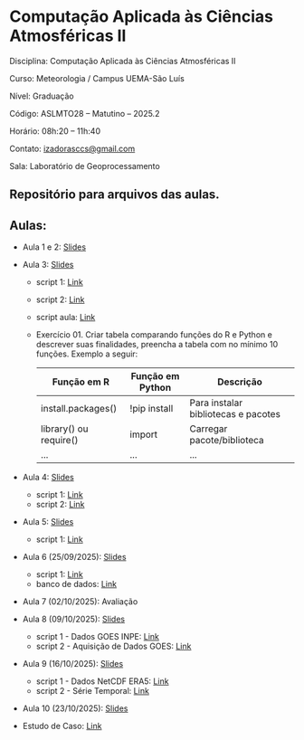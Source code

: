 # Computação Aplicada às Ciências Atmosféricas II

Disciplina: Computação Aplicada às Ciências Atmosféricas II

Curso: Meteorologia / Campus UEMA-São Luís

Nível: Graduação

Código: ASLMTO28 – Matutino – 2025.2

Horário: 08h:20 – 11h:40

Contato: izadorasccs@gmail.com

Sala: Laboratório de Geoprocessamento

## Repositório para arquivos das aulas.

## Aulas:

- Aula 1 e 2: [Slides](https://www.canva.com/design/DAGxTTODSqc/aGIlhRbwdChXHj7bEG4ENA/edit?utm_content=DAGxTTODSqc&utm_campaign=designshare&utm_medium=link2&utm_source=sharebutton)
  
- Aula 3: [Slides](https://www.canva.com/design/DAGx5OlLA4Q/0Kxv2tpORRU3cl5zWUpkEw/edit?utm_content=DAGx5OlLA4Q&utm_campaign=designshare&utm_medium=link2&utm_source=sharebutton)
  - script 1: [Link](https://colab.research.google.com/drive/15cfirlhO5UW0CxAsqpm7ytFA5b_1zrCE?usp=sharing)
  - script 2: [Link](https://colab.research.google.com/drive/1RUNdt1Uz1DaS7axaTXi6pHOtajBrpORu?usp=sharing)
  - script aula: [Link](https://colab.research.google.com/drive/1kkeLeGZ8HUBTDSBQE5zkYp8hvzFN19OB?usp=sharing)
  - Exercício 01. Criar tabela comparando funções do R e Python e descrever suas finalidades, preencha a tabela com no mínimo 10 funções. Exemplo a seguir:
    
    | Função em R | Função em Python | Descrição |
    |----------|----------|----------|
    | install.packages()  | !pip install | Para instalar bibliotecas e pacotes  |
    | library() ou require() | import | Carregar pacote/biblioteca  |
    | ... | ...  | ...  |

- Aula 4: [Slides](https://www.canva.com/design/DAGybKOdirs/KVeNjFiKTQHIHoD7f4sCqw/edit?utm_content=DAGybKOdirs&utm_campaign=designshare&utm_medium=link2&utm_source=sharebutton)
  - script 1: [Link](https://colab.research.google.com/drive/1rnekn1AqUCjKbyPWafpU0rRqkxuMeogp?usp=sharing)
  - script 2: [Link](https://colab.research.google.com/drive/1IsDoxqp2n2G3N4q6_mX1f_Tdl9a9qWsf?usp=sharing)
  
- Aula 5: [Slides](https://www.canva.com/design/DAGylq2NnnA/fs5hEFVoKAMhJoN9hlp8kQ/edit?utm_content=DAGylq2NnnA&utm_campaign=designshare&utm_medium=link2&utm_source=sharebutton)
  - script 1: [Link](https://colab.research.google.com/drive/1ccblAt9Olj0xULLg3-wGEX5khgCO3RfN?usp=sharing)

- Aula 6 (25/09/2025): [Slides](https://www.canva.com/design/DAGz5IYct7w/dSY4stY7E7jQtGz1Sf8l8Q/edit?utm_content=DAGz5IYct7w&utm_campaign=designshare&utm_medium=link2&utm_source=sharebutton)
  - script 1: [Link](https://colab.research.google.com/drive/1D9XOgHiIohnoHygi9xHu4UA2KZgcCl8F?usp=sharing)
  - banco de dados: [Link](https://drive.google.com/drive/folders/1IqfCiKMwfmRkoxSg6BrZ38M3p2LrKusn?usp=sharing)

- Aula 7 (02/10/2025): Avaliação

- Aula 8 (09/10/2025): [Slides](https://www.canva.com/design/DAG1OwGGWmE/fxvY1dz_bn-76I6hU0ElJQ/edit?utm_content=DAG1OwGGWmE&utm_campaign=designshare&utm_medium=link2&utm_source=sharebutton)
  - script 1 - Dados GOES INPE: [Link](https://colab.research.google.com/drive/1gBPyYSWbsutAwDP3vakWnSU9MX3zILwG?usp=sharing)
  - script 2 - Aquisição de Dados GOES: [Link](https://colab.research.google.com/drive/1zOz_DLa___iwRnI5Q9AHnpCcfHI7Ujf_?usp=sharing)

- Aula 9 (16/10/2025): [Slides](https://www.canva.com/design/DAG18MaJrJM/gz7ue-_sMK4yec204YttNw/edit?utm_content=DAG18MaJrJM&utm_campaign=designshare&utm_medium=link2&utm_source=sharebutton)
  - script 1 - Dados NetCDF ERA5: [Link](https://colab.research.google.com/drive/1gLXozfY4Cj9m_hHZDFYcKjBuBFVzQpeu?usp=sharing)
  - script 2 - Série Temporal: [Link](https://colab.research.google.com/drive/1nCNJFGceYqC6V3EiKWcWeKyyypquU5Pl?usp=sharing)

 - Aula 10 (23/10/2025): [Slides]()
  - Estudo de Caso: [Link]()
    
